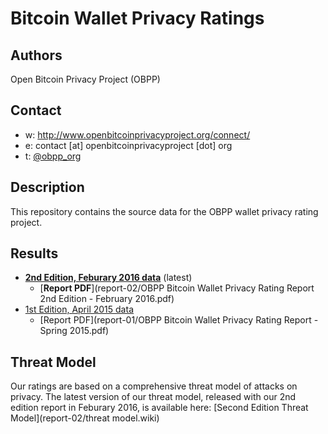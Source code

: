 Bitcoin Wallet Privacy Ratings
==============================

## Authors

Open Bitcoin Privacy Project (OBPP)

## Contact

* w: http://www.openbitcoinprivacyproject.org/connect/
* e: contact [at] openbitcoinprivacyproject [dot] org
* t: [@obpp_org](https://twitter.com/obpp_org)

## Description

This repository contains the source data for the OBPP wallet privacy rating project.

## Results

* [**2nd Edition, Feburary 2016 data**](report-02/) (latest)
  * [**Report PDF**](report-02/OBPP Bitcoin Wallet Privacy Rating Report 2nd Edition - February 2016.pdf)
* [1st Edition, April 2015 data](report-01/)
  * [Report PDF](report-01/OBPP Bitcoin Wallet Privacy Rating Report - Spring 2015.pdf)

## Threat Model

Our ratings are based on a comprehensive threat model of attacks on privacy. The latest version of our threat model, released with our 2nd edition report in Feburary 2016, is available here:
[Second Edition Threat Model](report-02/threat model.wiki)
